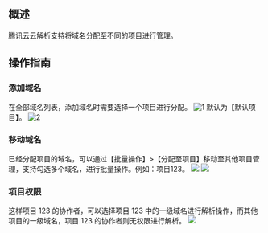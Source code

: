 ## 概述
腾讯云云解析支持将域名分配至不同的项目进行管理。
## 操作指南
### 添加域名
在全部域名列表，添加域名时需要选择一个项目进行分配。
![1](https://mc.qcloudimg.com/static/img/8231080d9d713baf5d4edf4163b23ee0/image.png)
默认为【默认项目】。
![2](https://mc.qcloudimg.com/static/img/f55d8b825625d9520bd898786015eee5/image.png)
### 移动域名
已经分配项目的域名，可以通过【批量操作】>【分配至项目】移动至其他项目管理，支持勾选多个域名，进行批量操作。例如：项目123。
![](https://mc.qcloudimg.com/static/img/cfa7aa8b473a1f06a31ee5e06a150e4d/image.png)
![](https://mc.qcloudimg.com/static/img/c4521396d55b95205624715aea53dba8/image.png)

### 项目权限

这样项目 123 的协作者，可以选择项目 123 中的一级域名进行解析操作，而其他项目的一级域名，项目 123 的协作者则无权限进行解析。
![](https://mc.qcloudimg.com/static/img/2f4c1e613398f8c66676f34606d133b3/image.png)
